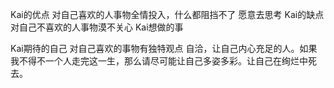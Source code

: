 Kai的优点
	对自己喜欢的人事物全情投入，什么都阻挡不了
	愿意去思考
Kai的缺点
	对自己不喜欢的人事物漠不关心
Kai想做的事

Kai期待的自己
	对自己喜欢的事物有独特观点
	自洽，让自己内心充足的人。如果我不得不一个人走完这一生，那么请尽可能让自己多姿多彩。让自己在绚烂中死去。
